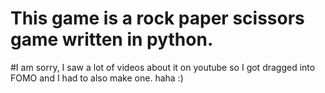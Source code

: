 # This game is a rock paper scissors game written in python.
#I am sorry, I saw a lot of videos about it on youtube so I got dragged into FOMO and I had to also make one. haha :)